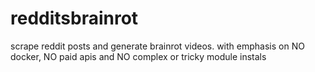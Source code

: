 # redditsbrainrot
scrape reddit posts and generate brainrot videos. with emphasis on NO docker, NO paid apis and NO complex or tricky module instals
